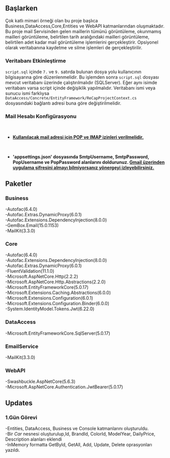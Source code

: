 ﻿## Başlarken

Çok katlı mimari örneği olan bu proje başlıca Business,DataAccess,Core,Entities ve WebAPI katmanlarından oluşmaktadır.
Bu proje mail Servisinden gelen maillerin tümünü görüntüleme, okunmamış mailleri görüntüleme, belirtilen tarih aralığındaki mailleri görüntüleme, belirtilen adet kadar mail görüntüleme işlemlerini gerçekleştirir.
Opsiyonel olarak veritabanına kaydetme ve silme işlemleri de gerçekleştirilir.

 ### Veritabanı Etkinleştirme

 `script.sql` içinde `7.` ve `9.` satırda bulunan dosya yolu kullanıcının bilgisayarına göre düzenlenmelidir. Bu işlemden sonra `script.sql` dosyası mevcut veritabanı üzerinde çalıştırılmalıdır (SQLServer).
  Eğer aynı isimde veritabanı varsa script içinde değişiklik yapılmalıdır. Veritabanı ismi veya sunucu ismi farklıysa `DataAccess/Concrete/EntityFramework/ReCapProjectContext.cs` dosyasındaki bağlantı adresi buna göre değiştirilmelidir.

  ### Mail Hesabı Konfigürasyonu
  <br>

  - <b> [Kullanılacak mail adresi için POP ve IMAP izinleri verilmelidir.](https://support.google.com/a/answer/105694?hl=tr)  
  </b>
   <br>

  - <b> 'appsettings.json' dosyasında SmtpUsername, SmtpPassword, PopUsername ve PopPassword alanlarını doldurunuz. [Gmail üzerinden uygulama şifresini almayı bilmiyorsanız yönergeyi izleyebilirsiniz.](https://support.google.com/a/answer/105694?hl=tr)  
  </b>


## Paketler

### Business
-Autofac(6.4.0)<br/>
-Autofac.Extras.DynamicProxy(6.0.1)<br/>
-Autofac.Extensions.DependencyInjection(8.0.0)<br/>
-GemBox.Email(15.0.1153)<br/>
-MailKit(3.3.0)<br/>

### Core
-Autofac(6.4.0)<br/>
-Autofac.Extensions.DependencyInjection(8.0.0)<br/>
-Autofac.Extras.DynamicProxy(6.0.1)<br/>
-FluentValidation(11.1.0)<br/>
-Microsoft.AspNetCore.Http(2.2.2)<br/>
-Microsoft.AspNetCore.Http.Abstractions(2.2.0)<br/>
-Microsoft.EntityFrameworkCore(5.0.17)<br/>
-Microsoft.Extensions.Caching.Abstractions(6.0.0)<br/>
-Microsoft.Extensions.Configuration(6.0.1)<br/>
-Microsoft.Extensions.Configuration.Binder(6.0.0)<br/>
-System.IdentityModel.Tokens.Jwt(6.22.0)

### DataAccess
-Microsoft.EntityFrameworkCore.SqlServer(5.0.17)<br/>

### EmailService
-MailKit(3.3.0)

### WebAPI
-Swashbuckle.AspNetCore(5.6.3)<br/>
-Microsoft.AspNetCore.Authentication.JwtBearer(5.0.17)<br/>

## Updates

### 1.Gün Görevi
-Entities, DataAccess, Business ve Console katmanlarını oluşturuldu. <br/>
-Bir *Car* nesnesi oluşturulup,Id, BrandId, ColorId, ModelYear, DailyPrice, Description alanları eklendi <br/>
-InMemory formatta GetById, GetAll, Add, Update, Delete oprasyonları yazıldı. <br/>

